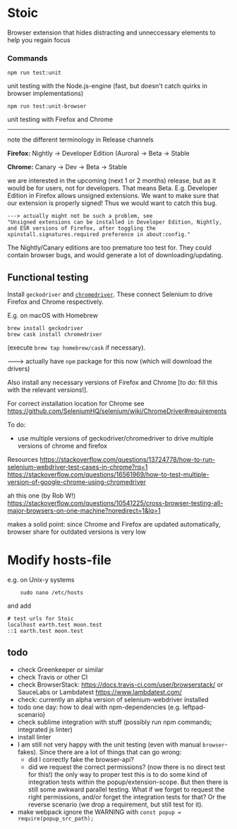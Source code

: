 # Stoic
Browser extension that hides distracting and unneccessary elements to help you regain focus

### Commands

	npm run test:unit

unit testing with the Node.js-engine (fast, but doesn't catch quirks in browser implementations)

	npm run test:unit-browser

unit testing with Firefox and Chrome

---

note the different terminology in Release channels

**Firefox:** Nightly -> Developer Edition (Aurora) -> Beta -> Stable

**Chrome:** Canary -> Dev -> Beta -> Stable

we are interested in the upcoming (next 1 or 2 months) release, but as it would be for users, not for developers. That means Beta. E.g. Developer Edition in Firefox allows unsigned extensions. We want to make sure that our extension is properly signed! Thus we would want to catch this bug.

    ---> actually might not be such a problem, see
    "Unsigned extensions can be installed in Developer Edition, Nightly, and ESR versions of Firefox, after toggling the xpinstall.signatures.required preference in about:config."

The Nightly/Canary editions are too premature too test for. They could contain browser bugs, and would generate a lot of downloading/updating.


## Functional testing
Install `geckodriver` and [`chromedriver`](https://github.com/SeleniumHQ/selenium/wiki/ChromeDriver). These connect Selenium to drive Firefox and Chrome respectively.

E.g. on macOS with Homebrew

    brew install geckodriver
    brew cask install chromedriver

(execute `brew tap homebrew/cask` if necessary).

---> actually have `npm` package for this now (which will download the drivers)

Also install any necessary versions of Firefox and Chrome [to do: fill this with the relevant versions!].

For correct installation location for Chrome see https://github.com/SeleniumHQ/selenium/wiki/ChromeDriver#requirements

To do: 
- use multiple versions of geckodriver/chromedriver to drive multiple versions of chrome and firefox

Resources
https://stackoverflow.com/questions/13724778/how-to-run-selenium-webdriver-test-cases-in-chrome?rq=1
https://stackoverflow.com/questions/16561969/how-to-test-multiple-version-of-google-chrome-using-chromedriver

ah this one (by Rob W!)
https://stackoverflow.com/questions/10541225/cross-browser-testing-all-major-browsers-on-one-machine?noredirect=1&lq=1

makes a solid point: since Chrome and Firefox are updated automatically, browser share for outdated versions is very low

# Modify hosts-file
e.g. on Unix-y systems
```
	sudo nano /etc/hosts
```
and add
```
# test urls for Stoic
localhost earth.test moon.test
::1 earth.test moon.test
```


## todo
- check Greenkeeper or similar
- check Travis or other CI
- check BrowserStack: https://docs.travis-ci.com/user/browserstack/ or SauceLabs or Lambdatest https://www.lambdatest.com/
- check: currently an alpha version of selenium-webdriver installed
- todo one day: how to deal with npm-dependencies (e.g. leftpad-scenario)
- check sublime integration with stuff (possibly run npm commands; integrated js linter)
- install linter
- I am still not very happy with the unit testing (even with manual `browser`-fakes). Since there are a lot of things that can go wrong:
    - did I correctly fake the browser-api?
    - did we request the correct permissions? (now there is no direct test for this!)
the only way to proper test this is to do some kind of integration tests within the popup/extension-scope. But then there is still some awkward parallel testing. What if we forget to request the right permissions, and/or forget the integration tests for that? Or the reverse scenario (we drop a requirement, but still test for it).
- make webpack ignore the WARNING with `const popup = require(popup_src_path);`